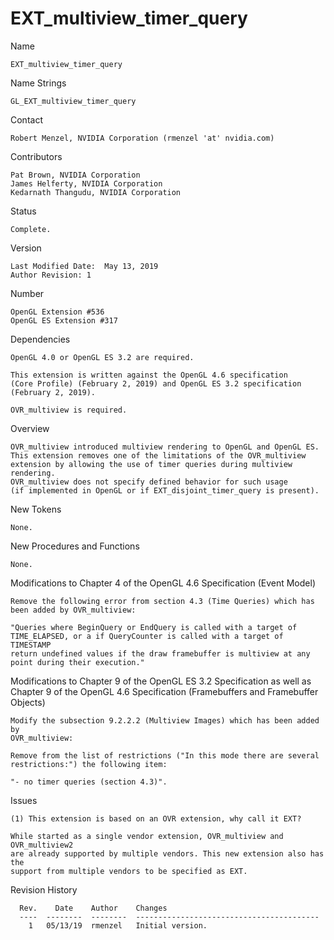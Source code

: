 # EXT_multiview_timer_query

Name

    EXT_multiview_timer_query

Name Strings

    GL_EXT_multiview_timer_query

Contact

    Robert Menzel, NVIDIA Corporation (rmenzel 'at' nvidia.com)

Contributors

    Pat Brown, NVIDIA Corporation
    James Helferty, NVIDIA Corporation
    Kedarnath Thangudu, NVIDIA Corporation

Status

    Complete.

Version

    Last Modified Date:  May 13, 2019
    Author Revision: 1

Number

    OpenGL Extension #536
    OpenGL ES Extension #317

Dependencies

    OpenGL 4.0 or OpenGL ES 3.2 are required.

    This extension is written against the OpenGL 4.6 specification
    (Core Profile) (February 2, 2019) and OpenGL ES 3.2 specification
    (February 2, 2019).

    OVR_multiview is required.

Overview

    OVR_multiview introduced multiview rendering to OpenGL and OpenGL ES.
    This extension removes one of the limitations of the OVR_multiview 
    extension by allowing the use of timer queries during multiview rendering. 
    OVR_multiview does not specify defined behavior for such usage
    (if implemented in OpenGL or if EXT_disjoint_timer_query is present).
    
    
New Tokens

    None.

    
New Procedures and Functions

    None.
    
    
Modifications to Chapter 4 of the OpenGL 4.6 Specification (Event Model)

    Remove the following error from section 4.3 (Time Queries) which has
    been added by OVR_multiview:
    
    "Queries where BeginQuery or EndQuery is called with a target of
    TIME_ELAPSED, or a if QueryCounter is called with a target of TIMESTAMP
    return undefined values if the draw framebuffer is multiview at any
    point during their execution."
    
    
Modifications to Chapter 9 of the OpenGL ES 3.2 Specification as well as
Chapter 9 of the OpenGL 4.6 Specification (Framebuffers and Framebuffer 
Objects) 
    
    Modify the subsection 9.2.2.2 (Multiview Images) which has been added by 
    OVR_multiview:
    
    Remove from the list of restrictions ("In this mode there are several 
    restrictions:") the following item:

    "- no timer queries (section 4.3)".
      
    
Issues

    (1) This extension is based on an OVR extension, why call it EXT?
    
    While started as a single vendor extension, OVR_multiview and OVR_multiview2
    are already supported by multiple vendors. This new extension also has the 
    support from multiple vendors to be specified as EXT.
    
    
Revision History

      Rev.    Date    Author    Changes
      ----  --------  --------  -----------------------------------------
        1   05/13/19  rmenzel   Initial version.

